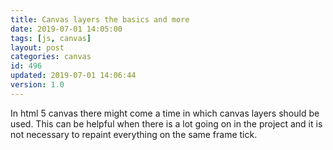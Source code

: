 ```yaml
---
title: Canvas layers the basics and more
date: 2019-07-01 14:05:00
tags: [js, canvas]
layout: post
categories: canvas
id: 496
updated: 2019-07-01 14:06:44
version: 1.0
---
```


In html 5 canvas there might come a time in which canvas layers should be used. This can be helpful when there is a lot going on in the project and it is not necessary to repaint everything on the same frame tick.

<!-- more -->

